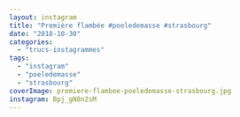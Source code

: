```yaml
---
layout: instagram
title: "Première flambée #poeledemasse #strasbourg"
date: "2018-10-30"
categories: 
  - "trucs-instagrammes"
tags: 
  - "instagram"
  - "poeledemasse"
  - "strasbourg"
coverImage: premiere-flambee-poeledemasse-strasbourg.jpg
instagram: Bpj_gN8n2sM
---
```

